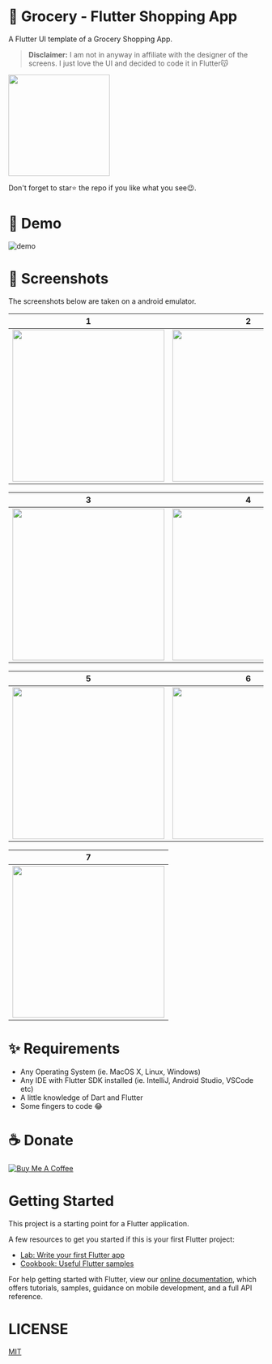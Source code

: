# 🍔 Grocery - Flutter Shopping App

A Flutter UI template of a Grocery Shopping App.

> **Disclaimer:** I am not in anyway in affiliate with the designer of the screens. I just love the UI and decided to code it in Flutter😽

<a href="./app-release.apk"><img src="https://playerzon.com/asset/download.png" width="200"></img></a>

Don't forget to star⭐ the repo if you like what you see😉.
# 🎥 Demo
![demo](./screenshots/startup.png)

# 📸 Screenshots
The screenshots below are taken on a android emulator.

| 1 | 2|
|------|-------|
|<img src="./screenshots/startup.png" width="300">|<img src="screenshots/signin.png" width="300">|

| 3 | 4|
|------|-------|
|<img src="screenshots/signup.png" width="300">|<img src="screenshots/forgot_password.png" width="300">|


| 5 | 6|
|------|-------|
|<img src="screenshots/store.png" width="300">|<img src="screenshots/product.png" width="300">|


| 7 |
|------|
|<img src="screenshots/settings.png" width="300">



# ✨ Requirements
- Any Operating System (ie. MacOS X, Linux, Windows)
- Any IDE with Flutter SDK installed (ie. IntelliJ, Android Studio, VSCode etc)
- A little knowledge of Dart and Flutter
- Some fingers to code 😂
 
# ☕️ Donate
<a href="https://www.buymeacoffee.com/mimm" target="_blank"><img src="https://bmc-cdn.nyc3.digitaloceanspaces.com/BMC-button-images/custom_images/orange_img.png" alt="Buy Me A Coffee" style="height: auto !important;width: auto !important;" ></a>

# Getting Started

This project is a starting point for a Flutter application.

A few resources to get you started if this is your first Flutter project:

- [Lab: Write your first Flutter app](https://flutter.io/docs/get-started/codelab)
- [Cookbook: Useful Flutter samples](https://flutter.io/docs/cookbook)

For help getting started with Flutter, view our 
[online documentation](https://flutter.io/docs), which offers tutorials, 
samples, guidance on mobile development, and a full API reference.

# LICENSE
[MIT](./LICENSE.md)
